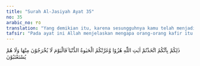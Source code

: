 ```yaml
---
title: "Surah Al-Jasiyah Ayat 35"
no: 35
arabic_no: ٣٥
translation: "Yang demikian itu, karena sesungguhnya kamu telah menjadikan ayat-ayat Allah sebagai olok-olokan dan kamu telah ditipu oleh kehidupan dunia.” Maka pada hari ini mereka tidak dikeluarkan dari neraka dan tidak pula mereka diberi kesempatan untuk bertobat."
tafsir: "Pada ayat ini Allah menjelaskan mengapa orang-orang kafir itu harus menerima siksaan dan azab yang mengerikan itu, sebabnya ialah:\n\n1. Karena waktu mereka hidup di dunia, mereka memperolok-olok ayat-ayat Allah yang disampaikan kepada mereka melalui Rasul-Nya. Sikap ini dianggap sebagai sikap yang penuh keangkuhan dan kesombongan. Mereka juga ingin mendangkalkan iman yang telah meresap dalam dada kaum Muslimin dengan berbagai macam dalih dan cara.\n\n2. Mereka telah tertipu oleh kenikmatan hidup di dunia, sehingga mereka melupakan kehidupan akhirat yang menjadi tujuan akhir kehidupan manusia.\n\nItulah sebabnya ketika Allah menjatuhkan keputusan-Nya, tidak ada kemungkinan bagi mereka untuk melepaskan diri dari azab dan tidak ada lagi ampunan bagi mereka."
---
```

ذٰلِكُمْ بِاَنَّكُمُ اتَّخَذْتُمْ اٰيٰتِ اللّٰهِ هُزُوًا وَّغَرَّتْكُمُ الْحَيٰوةُ الدُّنْيَا ۚفَالْيَوْمَ لَا يُخْرَجُوْنَ مِنْهَا وَلَا هُمْ يُسْتَعْتَبُوْنَ